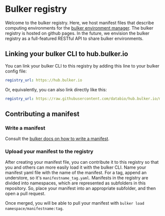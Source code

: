 # Bulker registry

Welcome to the bulker registry. Here, we host manifest files that describe computing environments for the [bulker environment manager](http://bulker.io). The bulker registry is hosted on github pages. In the future, we envision the bulker registry as a full-featured RESTful API to share bulker environments. 

## Linking your bulker CLI to hub.bulker.io

 You can link your bulker CLI to this registry by adding this line to your bulker config file:

```yaml
registry_url: https://hub.bulker.io
```

Or, equivalently, you can also link directly like this:

```yaml
registry_url: https://raw.githubusercontent.com/databio/hub.bulker.io/master/
```

## Contributing a manifest

### Write a manifest 

Consult the [bulker docs on how to write a manifest](http://docs.bulker.io/en/latest/manifest/).

### Upload your manifest to the registry

After creating your manifest file, you can contribute it to this registry so that you and others can more easily load it with the bulker CLI.  Name your manifest yaml file with the name of the manifest. For a tag, append an understore, so it's `manifestname_tag.yaml`. Manifests in the registry are divided into namespaces, which are represented as subfolders in this repository. So, place your manifest into an appropriate subfolder, and then open a pull request.

Once merged, you will be able to pull your manifest with `bulker load namespace/manifestname:tag`.


